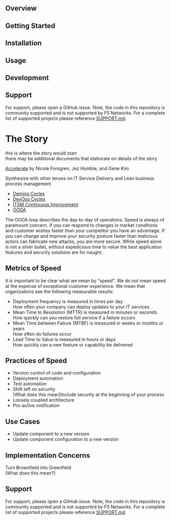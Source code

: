 ## Overview

## Getting Started

## Installation

## Usage

## Development

## Support
For support, please open a GitHub issue.  Note, the code in this repository is community supported and is not supported by F5 Networks.  For a complete list of supported projects please reference [SUPPORT.md](SUPPORT.md).

# The Story  

this is where the story would start  
there may be additional documents that elaborate on details of the story

[Accelerate](https://itrevolution.com/book/accelerate/) by Nicole Forsgren, Jez Humble, and Gene Kim

Synthesize with other lenses on IT Service Delivery and Lean business process management  

- [Deming Cycles](https://en.wikipedia.org/wiki/PDCA)
- [DevOps Cycles]()
- [ITSM Continuous Improvement](https://en.wikipedia.org/wiki/IT_service_management)
- [OODA](https://en.wikipedia.org/wiki/OODA_loop)  

The OODA loop describes the day-to-day of operations. Speed is always of paramount concern. If you can respond to changes in market conditions and customer wishes faster than your competitor you have an advantage. If you can change and improve your security posture faster than malicious actors can fabricate new attacks, you are more secure. While speed alone is not a silver bullet, without expedicious time to value the best application features and security solutions are for naught.
## Metrics of Speed
It is important to be clear what we mean by "speed". We do not mean speed at the expense of exceptional customer experience. We mean that organizations see the following measurable results:
- Deployment frequency is measured in times per day  
How often your company can deploy updates to your IT services
- Mean Time to Resolution (MTTR) is measured in minutes or seconds  
How quickly can you restore full service if a failure occurs
- Mean Time between Failure (MTBF) is measured in weeks or months or years  
How often do failures occur
- Lead Time to Value is measured in hours or days  
How quickly can a new feature or capability be delivered
## Practices of Speed
- Version control of code and configuration
- Deployment automation
- Test automation
- Shift left on security  
[What does this mean]Include security at the beginning of your process
- Loosely coupled architecture
- Pro-active notification
## Use Cases
- Update component to a new version
- Update component configuration to a new version
## Implementation Concerns
Turn Brownfield into Greenfield  
[What does this mean?]




## Support
For support, please open a GitHub issue.  Note, the code in this repository is community supported and is not supported by F5 Networks.  For a complete list of supported projects please reference [SUPPORT.md](SUPPORT.md).
